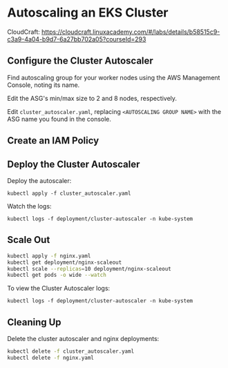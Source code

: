 # Autoscaling an EKS Cluster

CloudCraft: <https://cloudcraft.linuxacademy.com/#/labs/details/b58515c9-c3a9-4a04-b9d7-6a27bb702a05?courseId=293>

## Configure the Cluster Autoscaler

Find autoscaling group for your worker nodes using the AWS Management Console, noting its name.

Edit the ASG's min/max size to 2 and 8 nodes, respectively.

Edit `cluster_autoscaler.yaml`, replacing `<AUTOSCALING GROUP NAME>` with the ASG name you found in the console.

## Create an IAM Policy


## Deploy the Cluster Autoscaler

Deploy the autoscaler:

`kubectl apply -f cluster_autoscaler.yaml`

Watch the logs:

`kubectl logs -f deployment/cluster-autoscaler -n kube-system`

## Scale Out

```bash
kubectl apply -f nginx.yaml
kubectl get deployment/nginx-scaleout
kubectl scale --replicas=10 deployment/nginx-scaleout
kubectl get pods -o wide --watch
```

To view the Cluster Autoscaler logs:

`kubectl logs -f deployment/cluster-autoscaler -n kube-system`

## Cleaning Up

Delete the cluster autoscaler and nginx deployments:

```bash
kubectl delete -f cluster_autoscaler.yaml
kubectl delete -f nginx.yaml
```
